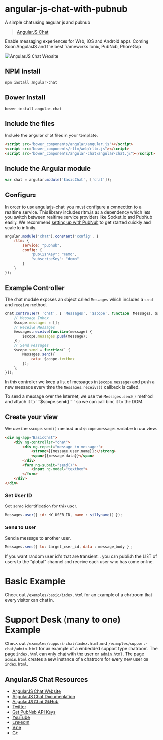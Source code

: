 # angular-js-chat-with-pubnub
A simple chat using angular js and pubnub

> [AngularJS Chat](http://angular.chat)

Enable messaging experiences for Web, iOS and Android apps.
Coming Soon AngularJS and the best frameworks Ionic, PubNub, PhoneGap

![AngularJS Chat Website](http://i.imgur.com/Nb6EzZB.png)

## NPM Install

```shell
npm install angular-chat
```

## Bower Install

```shell
bower install angular-chat
```

## Include the files

Include the angular chat files in your template.

```html
<script src="bower_components/angular/angular.js"></script>
<script src="bower_components/rltm/web/rltm.js"></script>
<script src="bower_components/angular-chat/angular-chat.js"></script>
```

## Include the Angular module

```js
var chat = angular.module('BasicChat', ['chat']);
```

## Configure

In order to use angularjs-chat, you must configure a connection to a realtime 
service. This library includes rltm.js as a dependency which lets you switch 
between realtime service providers like Socket.io and PubNub easily.  We 
recommend [setting up with PubNub](https://github.com/pubnub/rltm.js#pubnub) 
to get started quickly and scale to infinity.

```js
angular.module('chat').constant('config', {
    rltm: {
        service: "pubnub",
        config: {
            "publishKey": "demo",
            "subscribeKey": "demo"
        }
    }
});
```

## Example Controller

The chat module exposes an object called ```Messages``` which includes
a ```send``` and ```receive``` method. 

```js
chat.controller( 'chat', [ 'Messages', '$scope', function( Messages, $scope ) {
    // Message Inbox
    $scope.messages = [];
    // Receive Messages
    Messages.receive(function(message) {
        $scope.messages.push(message);
    });
    // Send Messages
    $scope.send = function() {
        Messages.send({ 
            data: $scope.textbox 
        });
    };
}]);
```

In this controller we keep a list of messages in ```$scope.messages``` and 
push a new message every time the ```Messages.receive()``` callback is called.

To send a message over the Internet, we use the ```Messages.send()``` method
and attach it to ```$scope.send()```` so we can call bind it to the DOM.

## Create your view

We use the ```$scope.send()``` method and ```$scope.messages``` variable in 
our view.

```html
<div ng-app="BasicChat">
    <div ng-controller="chat">
        <div ng-repeat="message in messages">
            <strong>{{message.user.name}}:</strong>
            <span>{{message.data}}</span>
        </div>
        <form ng-submit="send()">
            <input ng-model="textbox">
        </form>
    </div>
</div>
```

### Set User ID

Set some identification for this user.

```js
Messages.user({ id: MY_USER_ID, name : sillyname() });
```

### Send to User

Send a message to another user.

```js
Messages.send({ to: target_user_id, data : message_body });
```

If you want random user id's that are transient...  you can publish the LIST 
of users to the "global" channel and receive each user who has come online.

# Basic Example

Check out ```/examples/basic/index.html``` for an example of a chatroom that
every visitor can chat in.

# Support Desk (many to one) Example

Check out ```/examples/support-chat/index.html``` and 
```/examples/support-chat/admin.html``` for an example of a embedded support
type chatroom. The page ```index.html``` can only chat with the user on
```admin.html```. The page ```admin.html``` creates a new instance of a 
chatroom for every new user on ```index.html```.


## AngularJS Chat Resources

 - [AngularJS Chat Website](http://angular.chat)
 - [AngularJS Chat Documentation](https://github.com/stephenlb/angularjs-chat/wiki/AngularJS-Chat-Module)
 - [AngularJS Chat GitHub](https://github.com/stephenlb/angularjs-chat)
 - [Twitter](https://twitter.com/stephenlb)
 - [Get PubNub API Keys](https://www.pubnub.com/get-started/?medium=sbng2016&source=sbng2016&campaign=sbng2016&keyword=sbangularjs&content=sbng2016)
 - [YouTube](https://www.youtube.com/c/StephenBlum)
 - [LinkedIn](https://www.linkedin.com/in/stephenlb)
 - [Vine](https://vine.co/Stephen.Blum)
 - [G+](https://plus.google.com/+StephenBlum)
